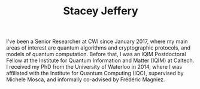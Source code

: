 ﻿---
title: Stacey Jeffery
lastname: Jeffery
role: Senior Researcher
interests:
  - quantum algorithms
  - quantum cryptography
social:
  - icon: link
    icon_pack: fas
    link: https://homepages.cwi.nl/~jeffery/
  - icon: envelope
    icon_pack: fas
    link: mailto:smjeffery@gmail.com
  - icon: google-scholar
    icon_pack: ai
    link: https://scholar.google.com/citations?hl=en&user=IdTbBfgAAAAJ
  - icon: twitter
    icon_pack: fab
    link: https://twitter.com/staceymjeffery
    
organizations:
  - name: CWI, Algorithms and Complexity
    url: https://www.cwi.nl/research/groups/algorithms-and-complexity
  - name: QuSoft
    url: https://www.qusoft.org/

email: ""
superuser: false
user_groups:
  - Faculty
  - CWI Algorithms and Complexity
  - QuSoft
highlight_name: false
---

I've been a Senior Researcher at CWI since January 2017, where my main areas of interest are quantum algorithms and cryptographic protocols, and models of quantum computation. Before that, I was an IQIM Postdoctoral Fellow at the Institute for Quantum Information and Matter (IQIM) at Caltech. I received my PhD from the University of Waterloo in 2014, where I was affiliated with the Institute for Quantum Computing (IQC), supervised by Michele Mosca, and informally co-advised by Frédéric Magniez.
